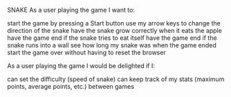 SNAKE
As a user playing the game I want to:

start the game by pressing a Start button
use my arrow keys to change the direction of the snake
have the snake grow correctly when it eats the apple
have the game end if the snake tries to eat itself
have the game end if the snake runs into a wall
see how long my snake was when the game ended
start the game over without having to reset the browser

As a user playing the game I would be delighted if I:

can set the difficulty (speed of snake)
can keep track of my stats (maximum points, average points, etc.) between games